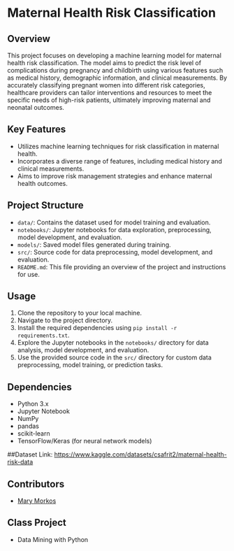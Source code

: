 # Maternal Health Risk Classification

## Overview

This project focuses on developing a machine learning model for maternal health risk classification. The model aims to predict the risk level of complications during pregnancy and childbirth using various features such as medical history, demographic information, and clinical measurements. By accurately classifying pregnant women into different risk categories, healthcare providers can tailor interventions and resources to meet the specific needs of high-risk patients, ultimately improving maternal and neonatal outcomes.

## Key Features

- Utilizes machine learning techniques for risk classification in maternal health.
- Incorporates a diverse range of features, including medical history and clinical measurements.
- Aims to improve risk management strategies and enhance maternal health outcomes.

## Project Structure

- `data/`: Contains the dataset used for model training and evaluation.
- `notebooks/`: Jupyter notebooks for data exploration, preprocessing, model development, and evaluation.
- `models/`: Saved model files generated during training.
- `src/`: Source code for data preprocessing, model development, and evaluation.
- `README.md`: This file providing an overview of the project and instructions for use.

## Usage

1. Clone the repository to your local machine.
2. Navigate to the project directory.
3. Install the required dependencies using `pip install -r requirements.txt`.
4. Explore the Jupyter notebooks in the `notebooks/` directory for data analysis, model development, and evaluation.
5. Use the provided source code in the `src/` directory for custom data preprocessing, model training, or prediction tasks.

## Dependencies

- Python 3.x
- Jupyter Notebook
- NumPy
- pandas
- scikit-learn
- TensorFlow/Keras (for neural network models)

##Dataset Link: https://www.kaggle.com/datasets/csafrit2/maternal-health-risk-data
  

## Contributors

- [Mary Morkos](https://github.com/marymorkos)

## Class Project 
- Data Mining with Python

